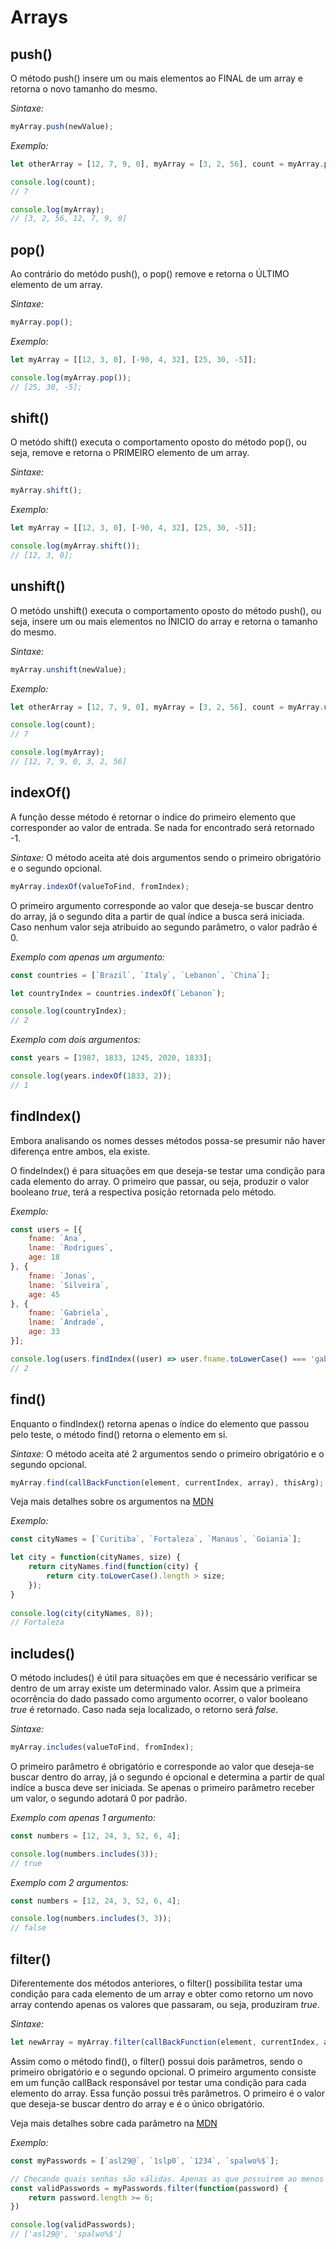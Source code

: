 # Arrays

## push()

O método push() insere um ou mais elementos ao FINAL de um array e retorna o novo tamanho do mesmo.

*Sintaxe:*
```jsx
myArray.push(newValue);
```

*Exemplo:*
```jsx
let otherArray = [12, 7, 9, 0], myArray = [3, 2, 56], count = myArray.push(...otherArray);

console.log(count);
// 7

console.log(myArray);
// [3, 2, 56, 12, 7, 9, 0]
```

## pop()
Ao contrário do metódo push(), o pop() remove e retorna o ÚLTIMO elemento de um array.

*Sintaxe:*
```jsx
myArray.pop();
```

*Exemplo:*
```jsx
let myArray = [[12, 3, 0], [-90, 4, 32], [25, 30, -5]];

console.log(myArray.pop());
// [25, 30, -5];
```

## shift()
O metódo shift() executa o comportamento oposto do método pop(), ou seja, remove e retorna o PRIMEIRO elemento de um array.

*Sintaxe:*
```jsx
myArray.shift();
```

*Exemplo:*
```jsx
let myArray = [[12, 3, 0], [-90, 4, 32], [25, 30, -5]];

console.log(myArray.shift());
// [12, 3, 0];
```

## unshift()
O metódo unshift() executa o comportamento oposto do método push(), ou seja, insere um ou mais elementos no ÍNICIO do array e retorna o tamanho do mesmo.

*Sintaxe:*
```jsx
myArray.unshift(newValue);
```

*Exemplo:*
```jsx
let otherArray = [12, 7, 9, 0], myArray = [3, 2, 56], count = myArray.unshift(...otherArray);

console.log(count);
// 7

console.log(myArray);
// [12, 7, 9, 0, 3, 2, 56]
```

## indexOf()

A função desse método é retornar o índice do primeiro elemento que corresponder ao valor de entrada.
Se nada for encontrado será retornado -1.

*Sintaxe:*
O método aceita até dois argumentos sendo o primeiro obrigatório e o segundo opcional.

```jsx
myArray.indexOf(valueToFind, fromIndex);
```
O primeiro argumento corresponde ao valor que deseja-se buscar dentro do array, já o segundo dita a partir de qual índice a busca será iniciada.
Caso nenhum valor seja atribuido ao segundo parâmetro, o valor padrão é 0.

*Exemplo com apenas um argumento:*
```jsx
const countries = [`Brazil`, `Italy`, `Lebanon`, `China`];

let countryIndex = countries.indexOf(`Lebanon`);

console.log(countryIndex);
// 2
```
*Exemplo com dois argumentos:*
```jsx
const years = [1987, 1833, 1245, 2020, 1833];

console.log(years.indexOf(1833, 2));
// 1
```

## findIndex()

Embora analisando os nomes desses métodos possa-se presumir não haver diferença entre ambos, ela existe.

O findeIndex() é para situações em que deseja-se testar uma condição para cada elemento do array. O primeiro que passar, ou seja, produzir o valor booleano *true*, terá a respectiva posição retornada pelo método.

*Exemplo:*
```jsx
const users = [{
    fname: `Ana`,
    lname: `Rodrigues`,
    age: 18
}, {
    fname: `Jonas`,
    lname: `Silveira`,
    age: 45
}, {
    fname: `Gabriela`,
    lname: `Andrade`,
    age: 33
}];

console.log(users.findIndex((user) => user.fname.toLowerCase() === 'gabriela'));
// 2
```

## find()

Enquanto o findIndex() retorna apenas o índice do elemento que passou pelo teste, o método find() retorna o elemento em si.

*Sintaxe:*
O método aceita até 2 argumentos sendo o primeiro obrigatório e o segundo opcional.

```jsx
myArray.find(callBackFunction(element, currentIndex, array), thisArg);
```

Veja mais detalhes sobre os argumentos na [MDN](https://developer.mozilla.org/en-US/docs/Web/JavaScript/Reference/Global_Objects/Array/find)

*Exemplo:*
```jsx
const cityNames = [`Curitiba`, `Fortaleza`, `Manaus`, `Goiania`];

let city = function(cityNames, size) {
    return cityNames.find(function(city) {
        return city.toLowerCase().length > size;
    });
}
    
console.log(city(cityNames, 8));
// Fortaleza
```

## includes()

O método includes() é útil para situações em que é necessário verificar se dentro de um array existe um determinado valor. Assim que a primeira ocorrência do dado passado como argumento ocorrer, o valor booleano *true* é retornado. Caso nada seja localizado, o retorno será *false*.

*Sintaxe:*
```jsx
myArray.includes(valueToFind, fromIndex);
```
O primeiro parâmetro é obrigatório e corresponde ao valor que deseja-se buscar dentro do array, já o segundo é opcional e determina a partir de qual indíce a busca deve ser iniciada.
Se apenas o primeiro parâmetro receber um valor, o segundo adotará 0 por padrão.

*Exemplo com apenas 1 argumento:*
```jsx
const numbers = [12, 24, 3, 52, 6, 4];

console.log(numbers.includes(3));
// true
```

*Exemplo com 2 argumentos:*

```jsx
const numbers = [12, 24, 3, 52, 6, 4];

console.log(numbers.includes(3, 3));
// false
```

## filter()

Diferentemente dos métodos anteriores, o filter() possibilita testar uma condição para cada elemento de um array e obter como retorno um novo array contendo apenas os valores que passaram, ou seja, produziram *true*.

*Sintaxe:*
```jsx
let newArray = myArray.filter(callBackFunction(element, currentIndex, array), thisArg);
```
Assim como o método find(), o filter() possui dois parâmetros, sendo o primeiro obrigatório e o segundo opcional.
O primeiro argumento consiste em um função callBack responsável por testar uma condição para cada elemento do array.
Essa função possui três parâmetros. O primeiro é o valor que deseja-se buscar dentro do array e é o único obrigatório.

Veja mais detalhes sobre cada parâmetro na [MDN](https://developer.mozilla.org/en-US/docs/Web/JavaScript/Reference/Global_Objects/Array/filter)

*Exemplo:*
```jsx
const myPasswords = [`asl29@`, `1slp0`, `1234`, `spalwo%$`];

// Checando quais senhas são válidas. Apenas as que possuirem ao menos 6 caracteres deverão ser aprovadas.
const validPasswords = myPasswords.filter(function(password) {
    return password.length >= 6;
})

console.log(validPasswords);
// ['asl29@', 'spalwo%$']
```
